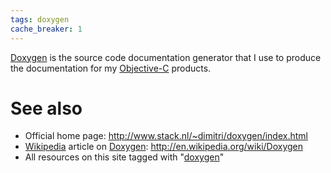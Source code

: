 ```yaml
---
tags: doxygen
cache_breaker: 1
---
```


[Doxygen](/wiki/Doxygen) is the source code documentation generator that I use to produce the documentation for my [Objective-C](/wiki/Objective-C) products.

# See also

-   Official home page: <http://www.stack.nl/~dimitri/doxygen/index.html>
-   [Wikipedia](/wiki/Wikipedia) article on [Doxygen](/wiki/Doxygen): <http://en.wikipedia.org/wiki/Doxygen>
-   All resources on this site tagged with "[doxygen](/tags/doxygen)"

